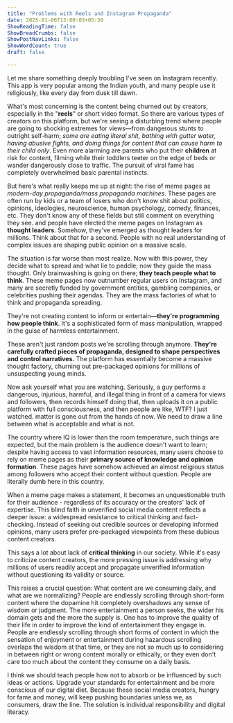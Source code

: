 ```yaml
---
title: "Problems with Reels and Instagram Propaganda"
date: 2025-01-06T12:00:03+05:30
ShowReadingTime: false
ShowBreadCrumbs: false
ShowPostNavLinks: false
ShowWordCount: true
draft: false

---
```


Let me share something deeply troubling I've seen on Instagram recently. This app is very popular among the Indian youth, and many people use it religiously, like every day from dusk till dawn.

What's most concerning is the content being churned out by creators, especially in the "**reels**" or short video format. So there are various types of creators on this platform, but we're seeing a disturbing trend where people are going to shocking extremes for views—from dangerous stunts to outright self-harm; *some are eating literal shit, bathing with gutter water, having abusive fights, and doing things for content that can cause harm to their child only*. Even more alarming are parents who put their **children** at risk for content, filming while their toddlers teeter on the edge of beds or wander dangerously close to traffic. The pursuit of viral fame has completely overwhelmed basic parental instincts.

But here's what really keeps me up at night: the rise of meme pages as *modern-day propaganda/mass propaganda machines*. These pages are often run by kids or a team of losers who don't know shit about politics, opinions, ideologies, neuroscience, human psychology, comedy, finances, etc. They don't know any of these fields but still comment on everything they see. and people have elected the meme pages on Instagram as **thought leaders**. Somehow, they've emerged as thought leaders for millions. Think about that for a second. People with no real understanding of complex issues are shaping public opinion on a massive scale.

The situation is far worse than most realize. Now with this power, they decide what to spread and what lie to peddle; now they guide the mass thought. Only brainwashing is going on there; **they teach people what to think**. These meme pages now outnumber regular users on Instagram, and many are secretly funded by government entities, gambling companies, or celebrities pushing their agendas. They are the mass factories of what to think and propaganda spreading. 

They're not creating content to inform or entertain—**they're programming how people think**. It's a sophisticated form of mass manipulation, wrapped in the guise of harmless entertainment.

These aren't just random posts we're scrolling through anymore. **They're carefully crafted pieces of propaganda, designed to shape perspectives and control narratives.** The platform has essentially become a massive thought factory, churning out pre-packaged opinions for millions of unsuspecting young minds.

Now ask yourself what you are watching. Seriously, a guy performs a dangerous, injurious, harmful, and illegal thing in front of a camera for views and followers, then records himself doing that, then uploads it on a public platform with full consciousness, and then people are like, WTF? I just watched. matter is gone out from the hands of now. We need to draw a line between what is acceptable and what is not. 

The country where IQ is lower than the room temperature, such things are expected, but the main problem is the audience doesn't want to learn; despite having access to vast information resources, many users choose to rely on meme pages as their **primary source of knowledge and opinion formation**. These pages have somehow achieved an almost religious status among followers who accept their content without question. People are literally dumb here in this country. 

When a meme page makes a statement, it becomes an unquestionable truth for their audience - regardless of its accuracy or the creators' lack of expertise. This blind faith in unverified social media content reflects a deeper issue: a widespread resistance to critical thinking and fact-checking. Instead of seeking out credible sources or developing informed opinions, many users prefer pre-packaged viewpoints from these dubious content creators.

This says a lot about lack of **critical thinking** in our society. While it's easy to criticize content creators, the more pressing issue is addressing why millions of users readily accept and propagate unverified information without questioning its validity or source.

This raises a crucial question: What content are we consuming daily, and what are we normalizing? People are endlessly scrolling through short-form content where the dopamine hit completely overshadows any sense of wisdom or judgment. The more entertainment a person seeks, the wider his domain gets and the more the supply is. One has to improve the quality of their life in order to improve the kind of entertainment they engage in. People are endlessly scrolling through short forms of content in which the sensation of enjoyment or entertainment during hazardous scrolling overlaps the wisdom at that time, or they are not so much up to considering in between right or wrong content morally or ethically, or they even don't care too much about the content they consume on a daily basis.

I think we should teach people how not to absorb or be influenced by such ideas or actions. Upgrade your standards for entertainment and be more conscious of our digital diet. Because these social media creators, hungry for fame and money, will keep pushing boundaries unless we, as consumers, draw the line. The solution is individual responsibility and digital literacy.